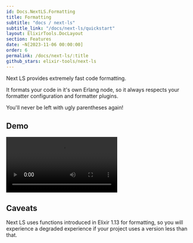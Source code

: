 ```yaml
---
id: Docs.NextLS.Formatting
title: Formatting
subtitle: "docs / next-ls"
subtitle_link: "/docs/next-ls/quickstart"
layout: ElixirTools.DocLayout
section: Features
date: ~N[2023-11-06 00:00:00]
order: 6
permalink: /docs/next-ls/:title
github_stars: elixir-tools/next-ls
---
```


Next LS provides extremely fast code formatting.

It formats your code in it's own Erlang node, so it always respects your formatter configuration and formatter plugins.

You'll never be left with ugly parentheses again!

## Demo

<video src="https://f005.backblazeb2.com/file/elixir-tools/next-ls-code-formatting.mp4" controls></video>

## Caveats

Next LS uses functions introduced in Elixir 1.13 for formatting, so you will experience a degraded experience if your project uses a version less than that.
